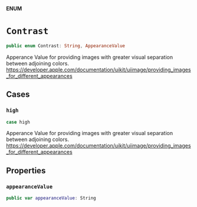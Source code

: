 **ENUM**

# `Contrast`

```swift
public enum Contrast: String, AppearanceValue
```

Apperance Value for providing images with greater visual separation between adjoining colors.
https://developer.apple.com/documentation/uikit/uiimage/providing_images_for_different_appearances

## Cases
### `high`

```swift
case high
```

Apperance Value for providing images with greater visual separation between adjoining colors.
https://developer.apple.com/documentation/uikit/uiimage/providing_images_for_different_appearances

## Properties
### `appearanceValue`

```swift
public var appearanceValue: String
```
